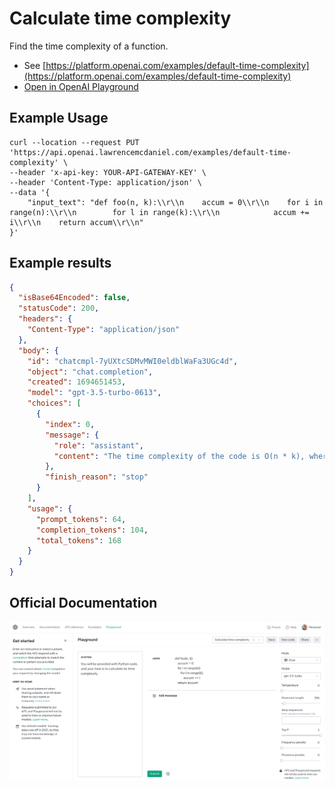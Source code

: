 # Calculate time complexity

Find the time complexity of a function.

- See [https://platform.openai.com/examples/default-time-complexity](https://platform.openai.com/examples/default-time-complexity)
- [Open in OpenAI Playground](https://platform.openai.com/playground/p/default-time-complexity)

## Example Usage

```console
curl --location --request PUT 'https://api.openai.lawrencemcdaniel.com/examples/default-time-complexity' \
--header 'x-api-key: YOUR-API-GATEWAY-KEY' \
--header 'Content-Type: application/json' \
--data '{
    "input_text": "def foo(n, k):\\r\\n    accum = 0\\r\\n    for i in range(n):\\r\\n        for l in range(k):\\r\\n            accum += i\\r\\n    return accum\\r\\n"
}'
```

## Example results

```json
{
  "isBase64Encoded": false,
  "statusCode": 200,
  "headers": {
    "Content-Type": "application/json"
  },
  "body": {
    "id": "chatcmpl-7yUXtcSDMvMWI0eldblWaFa3UGc4d",
    "object": "chat.completion",
    "created": 1694651453,
    "model": "gpt-3.5-turbo-0613",
    "choices": [
      {
        "index": 0,
        "message": {
          "role": "assistant",
          "content": "The time complexity of the code is O(n * k), where n and k are the inputs to the function.\n\nThe outer loop runs 'n' times, and the inner loop runs 'k' times for each iteration of the outer loop. Therefore, the total number of iterations of the inner loop is n * k.\n\nInside the loops, we have a constant-time operation 'accum += i', which takes O(1) time.\n\nHence, the overall time complexity of the code is O(n * k)."
        },
        "finish_reason": "stop"
      }
    ],
    "usage": {
      "prompt_tokens": 64,
      "completion_tokens": 104,
      "total_tokens": 168
    }
  }
}
```

## Official Documentation

![OpenAI Playground](https://raw.githubusercontent.com/FullStackWithLawrence/aws-openai/main/doc/examples/example-05-time-complexity.png "OpenAI Playground")
